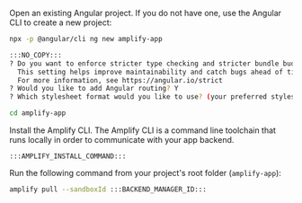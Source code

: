 Open an existing Angular project. If you do not have one, use the Angular CLI to create a new project:

```bash
npx -p @angular/cli ng new amplify-app
```

```bash
:::NO_COPY:::
? Do you want to enforce stricter type checking and stricter bundle budgets in the workspace? N
  This setting helps improve maintainability and catch bugs ahead of time.
  For more information, see https://angular.io/strict
? Would you like to add Angular routing? Y
? Which stylesheet format would you like to use? (your preferred stylesheet provider)
```

```bash
cd amplify-app
```

Install the Amplify CLI. The Amplify CLI is a command line toolchain that runs locally in order to communicate with your app backend.

```
:::AMPLIFY_INSTALL_COMMAND:::
```

Run the following command from your project's root folder (`amplify-app`):

```bash
amplify pull --sandboxId :::BACKEND_MANAGER_ID:::
```

